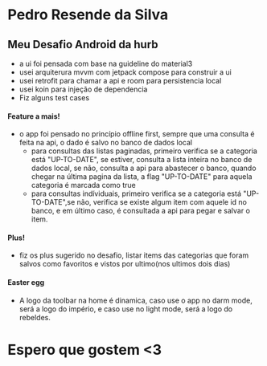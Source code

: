 # Pedro Resende da Silva #

## Meu Desafio Android da hurb

 * a ui foi pensada com base na guideline do material3
 * usei arquiterura mvvm com jetpack compose para construir a ui
 * usei retrofit para chamar a api e room para persistencia local
 * usei koin para injeção de dependencia
 * Fiz alguns test cases

#### Feature a mais!
 * o app foi pensado no princípio offline first, sempre que uma consulta é feita na api, o dado é
salvo no banco de dados local
   * para consultas das listas paginadas, primeiro verifica se a categoria está "UP-TO-DATE",
se estiver, consulta a lista inteira no banco de dados local, se não, consulta a api para abastecer
o banco, quando chegar na última pagina da lista, a flag "UP-TO-DATE" para aquela categoria é marcada
como true
   * para consultas indíviduais, primeiro verifica se a categoria está "UP-TO-DATE",se não, verifica
se existe algum item com aquele id no banco, e em último caso, é consultada a api para pegar e salvar
o item.

#### Plus!
 * fiz os plus sugerido no desafio, listar items das categorias que foram salvos como favoritos
e vistos por ultimo(nos ultimos dois dias)

#### Easter egg
 * A logo da toolbar na home é dinamica, caso use o app no darm mode, será a logo do império, e caso
use no light mode, será a logo do rebeldes.

# Espero que gostem <3